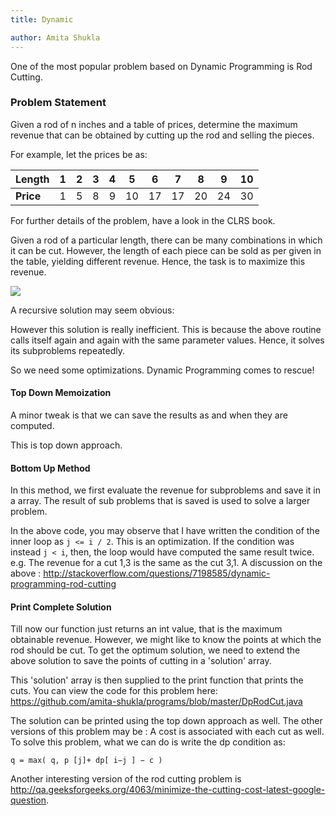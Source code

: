 ```yaml
---
title: Dynamic

author: Amita Shukla
---
```



One of the most popular problem based on Dynamic Programming is Rod Cutting. 
 


### Problem Statement

Given a rod of n inches and a table of prices, determine the maximum revenue that can be obtained by cutting up the rod and selling the pieces.

 


For example, let the prices be as:

 


| **Length** | 1 | 2 | 3 | 4 | 5 | 6 | 7 | 8 | 9 | 10 |
| ---------- | --- | --- | --- | --- | --- | --- | --- | --- | --- | --- |
| **Price** | 1 | 5 | 8 | 9 | 10 | 17 | 17 | 20 | 24 | 30 |

 


For further details of the problem, have a look in the CLRS book. 
 
Given a rod of a particular length, there can be many combinations in which it can be cut. However, the length of each piece can be sold as per given in the table, yielding different revenue. Hence, the task is to maximize this revenue. 
 
 


[![](https://www.cs.indiana.edu/~achauhan/Teaching/B403/LectureNotes/images/07-rodcutting-example.jpg)](https://www.cs.indiana.edu/~achauhan/Teaching/B403/LectureNotes/images/07-rodcutting-example.jpg)

 
 
A recursive solution may seem obvious: 
 


However this solution is really inefficient. This is because the above routine calls itself again and again with the same parameter values. Hence, it solves its subproblems repeatedly. 
 
So we need some optimizations. Dynamic Programming comes to rescue! 
 


#### Top Down Memoization

A minor tweak is that we can save the results as and when they are computed.

 


 


This is top down approach. 
 


#### Bottom Up Method

In this method, we first evaluate the revenue for subproblems and save it in a array. The result of sub problems that is saved is used to solve a larger problem.

 


In the above code, you may observe that I have written the condition of the inner loop as `j <= i / 2`. This is an optimization. If the condition was instead `j < i`, then, the loop would have computed the same result twice. 
e.g. The revenue for a cut 1,3 is the same as the cut 3,1. 
A discussion on the above : <http://stackoverflow.com/questions/7198585/dynamic-programming-rod-cutting> 
 


#### Print Complete Solution

Till now our function just returns an int value, that is the maximum obtainable revenue. However, we might like to know the points at which the rod should be cut. To get the optimum solution, we need to extend the above solution to save the points of cutting in a 'solution' array.

This 'solution' array is then supplied to the print function that prints the cuts. 
You can view the code for this problem here: 
<https://github.com/amita-shukla/programs/blob/master/DpRodCut.java> 
 


 


The solution can be printed using the top down approach as well. 
The other versions of this problem may be : A cost is associated with each cut as well. To solve this problem, what we can do is write the dp condition as: 
 
`q = max( q, p [j]+ dp[ i−j ] − c )` 
 
Another interesting version of the rod cutting problem is <http://qa.geeksforgeeks.org/4063/minimize-the-cutting-cost-latest-google-question>.

